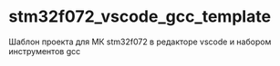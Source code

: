 # stm32f072_vscode_gcc_template
Шаблон проекта для МК stm32f072 в редакторе vscode и набором инструментов gcc

